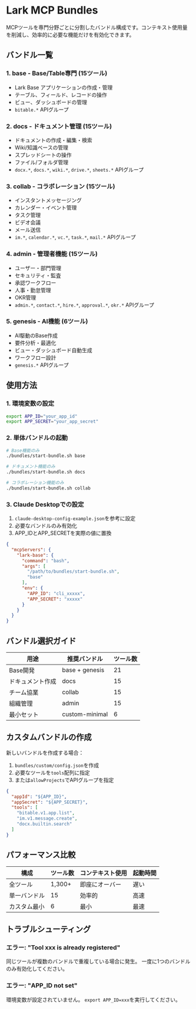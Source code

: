 # Lark MCP Bundles

MCPツールを専門分野ごとに分割したバンドル構成です。コンテキスト使用量を削減し、効率的に必要な機能だけを有効化できます。

## バンドル一覧

### 1. **base** - Base/Table専門 (15ツール)
- Lark Base アプリケーションの作成・管理
- テーブル、フィールド、レコードの操作
- ビュー、ダッシュボードの管理
- `bitable.*` APIグループ

### 2. **docs** - ドキュメント管理 (15ツール)
- ドキュメントの作成・編集・検索
- Wiki/知識ベースの管理
- スプレッドシートの操作
- ファイル/フォルダ管理
- `docx.*`, `docs.*`, `wiki.*`, `drive.*`, `sheets.*` APIグループ

### 3. **collab** - コラボレーション (15ツール)
- インスタントメッセージング
- カレンダー・イベント管理
- タスク管理
- ビデオ会議
- メール送信
- `im.*`, `calendar.*`, `vc.*`, `task.*`, `mail.*` APIグループ

### 4. **admin** - 管理者機能 (15ツール)
- ユーザー・部門管理
- セキュリティ・監査
- 承認ワークフロー
- 人事・勤怠管理
- OKR管理
- `admin.*`, `contact.*`, `hire.*`, `approval.*`, `okr.*` APIグループ

### 5. **genesis** - AI機能 (6ツール)
- AI駆動のBase作成
- 要件分析・最適化
- ビュー・ダッシュボード自動生成
- ワークフロー設計
- `genesis.*` APIグループ

## 使用方法

### 1. 環境変数の設定

```bash
export APP_ID="your_app_id"
export APP_SECRET="your_app_secret"
```

### 2. 単体バンドルの起動

```bash
# Base機能のみ
./bundles/start-bundle.sh base

# ドキュメント機能のみ
./bundles/start-bundle.sh docs

# コラボレーション機能のみ
./bundles/start-bundle.sh collab
```

### 3. Claude Desktopでの設定

1. `claude-desktop-config-example.json`を参考に設定
2. 必要なバンドルのみ有効化
3. APP_IDとAPP_SECRETを実際の値に置換

```json
{
  "mcpServers": {
    "lark-base": {
      "command": "bash",
      "args": [
        "/path/to/bundles/start-bundle.sh",
        "base"
      ],
      "env": {
        "APP_ID": "cli_xxxxx",
        "APP_SECRET": "xxxxx"
      }
    }
  }
}
```

## バンドル選択ガイド

| 用途 | 推奨バンドル | ツール数 |
|------|------------|----------|
| Base開発 | base + genesis | 21 |
| ドキュメント作成 | docs | 15 |
| チーム協業 | collab | 15 |
| 組織管理 | admin | 15 |
| 最小セット | custom-minimal | 6 |

## カスタムバンドルの作成

新しいバンドルを作成する場合：

1. `bundles/custom/config.json`を作成
2. 必要なツールを`tools`配列に指定
3. または`allowProjects`でAPIグループを指定

```json
{
  "appId": "${APP_ID}",
  "appSecret": "${APP_SECRET}",
  "tools": [
    "bitable.v1.app.list",
    "im.v1.message.create",
    "docx.builtin.search"
  ]
}
```

## パフォーマンス比較

| 構成 | ツール数 | コンテキスト使用 | 起動時間 |
|------|---------|----------------|----------|
| 全ツール | 1,300+ | 即座にオーバー | 遅い |
| 単一バンドル | 15 | 効率的 | 高速 |
| カスタム最小 | 6 | 最小 | 最速 |

## トラブルシューティング

### エラー: "Tool xxx is already registered"
同じツールが複数のバンドルで重複している場合に発生。
一度に1つのバンドルのみ有効化してください。

### エラー: "APP_ID not set"
環境変数が設定されていません。
`export APP_ID=xxx`を実行してください。